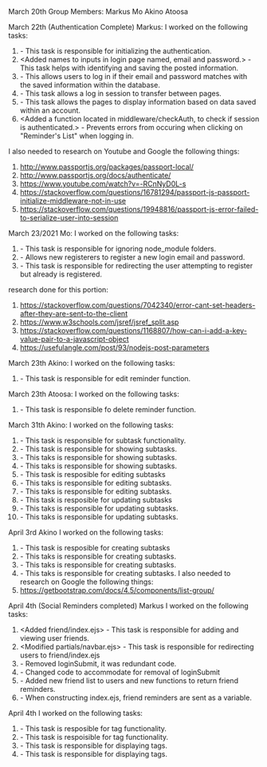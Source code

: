 March 20th
Group Members:
Markus
Mo
Akino
Atoosa

March 22th (Authentication Complete)
Markus:
I worked on the following tasks:
1. <Added POST request to login page.> - This task is responsible for initializing the authentication.
2. <Added names to inputs in login page named, email and password.> - This task helps with identifying and saving the posted information.
3. <Added local strategy to authenticate users.> - This allows users to log in if their email and password matches with the saved information within the database.
4. <Added a session time.> - This task allows a log in session to transfer between pages.
5. <Modified reminder_controller> - This task allows the pages to display information based on data saved within an account.
6. <Added a function located in middleware/checkAuth, to check if session is authenticated.> - Prevents errors from occuring when clicking on "Reminder's List" when logging in.

I also needed to research on Youtube and Google the following things:
1. <http://www.passportjs.org/packages/passport-local/>
2. <http://www.passportjs.org/docs/authenticate/>
3. <https://www.youtube.com/watch?v=-RCnNyD0L-s>
4. <https://stackoverflow.com/questions/16781294/passport-js-passport-initialize-middleware-not-in-use>
5. <https://stackoverflow.com/questions/19948816/passport-js-error-failed-to-serialize-user-into-session>

March 23/2021
Mo:
I worked on the following tasks:
1. <added gitignore> - This task is responsible for ignoring node_module folders.
2. <added registration function> - Allows new registerers to register a new login email and password.
3. <added function to check if the user already has a login> - This task is responsible for redirecting the user attempting to register but already is registered.

research done for this portion:
1. https://stackoverflow.com/questions/7042340/error-cant-set-headers-after-they-are-sent-to-the-client
2. https://www.w3schools.com/jsref/jsref_split.asp
3. https://stackoverflow.com/questions/1168807/how-can-i-add-a-key-value-pair-to-a-javascript-object
4. https://usefulangle.com/post/93/nodejs-post-parameters

March 23th
Akino:
I worked on the following tasks:
1. <Added update functions to reminder_constroll> - This task is responsible for edit reminder function.

March 23th
Atoosa:
I worked on the following tasks:
1. <Added deltete functions to reminder_constroll> - This task is responsible fo delete reminder function.

March 31th
Akino:
I worked on the following tasks:
1. <Modified database.js> - This task is responsible for subtask functionality.
2. <Modified single-reminder.ejs> - This task is responsible for showing subtasks.
3. <Added viewSub function to reminder_controller.js> - This taks is responsible for showing subtasks.
4. <Added subtask route to index.js> - This taks is responsible for showing subtasks.
5. <Modified edit.ejs> - This task is resposible for editing subtasks
6. <Modified edit function in reminder_controller.js> - This taks is responsible for editing subtasks.
7. <Modified edit route in index.js> - This taks is responsible for editing subtasks.
5. <Modified edit.ejs> - This task is resposible for updating subtasks
6. <Modified update function in reminder_controller.js> - This taks is responsible for updating subtasks.
7. <Modified update route in index.js> - This taks is responsible for updating subtasks.

April 3rd
Akino
I worked on the following tasks:
1. <Modified create.ejs> - This task is resposible for creating subtasks
2. <Added newSub function in reminder_controller.js> - This taks is responsible for creating subtasks.
3. <Modified create function in reminder_controller.js> - This taks is responsible for creating subtasks.
4. <Added newSub route in index.js> - This taks is responsible for creating subtasks.
I also needed to research on Google the following things:
1. https://getbootstrap.com/docs/4.5/components/list-group/


April 4th (Social Reminders completed)
Markus
I worked on the following tasks:
1. <Added friend/index.ejs> - This task is responsible for adding and viewing user friends.
2. <Modified partials/navbar.ejs> - This task is responsible for redirecting users to friend/index.ejs
3. <Modified auth_controller> - Removed loginSubmit, it was redundant code.
4. <Modified index.js> - Changed code to accommodate for removal of loginSubmit
5. <Modified database.js> - Added new friend list to users and new functions to return friend reminders.
6. <Modified reminder_controller> - When constructing index.ejs, friend reminders are sent as a variable.


April 4th
I worked on the following tasks:
1. <Added a tasks field to the database in database.js> - This task is resposible for tag functionality.
2. <Modified create function in reminder_controller.js> - This task is respoisible for tag functionality.
3. <Modified tag-view class in style.css> - This task is responsible for displaying tags.
4. <Modified single-reminder.ejs> - This task is responsible for displaying tags.


